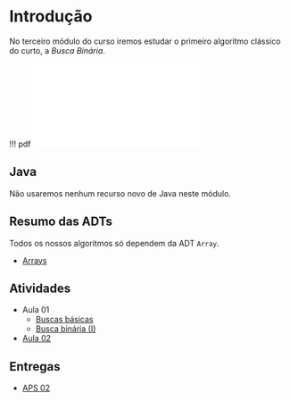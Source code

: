 # Introdução

No terceiro módulo do curso iremos estudar o primeiro algoritmo clássico do curto, a *Busca Binária*.

!!! pdf
    ![](slides.pdf)


## Java

Não usaremos nenhum recurso novo de Java neste módulo.

## Resumo das ADTs

Todos os nossos algoritmos só dependem da ADT `Array`.

- [Arrays](../01-ADT/array.md)

## Atividades

- Aula 01
    - [Buscas básicas](busca-frente-tras.md)
    - [Busca binária (I)](busca-binaria-exemplo.md)
- [Aula 02](busca-binaria-geral.md)

## Entregas

- [APS 02](aps.md)


